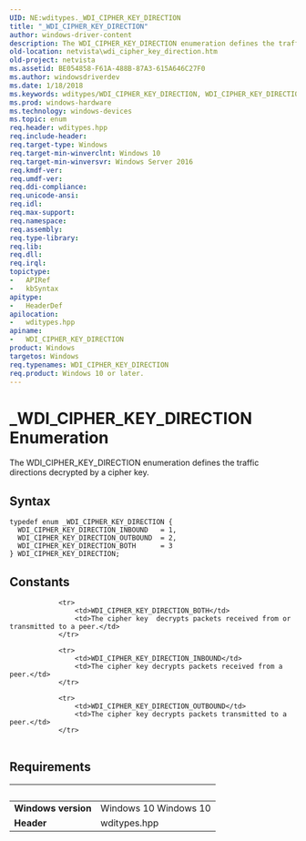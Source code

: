 ```yaml
---
UID: NE:wditypes._WDI_CIPHER_KEY_DIRECTION
title: "_WDI_CIPHER_KEY_DIRECTION"
author: windows-driver-content
description: The WDI_CIPHER_KEY_DIRECTION enumeration defines the traffic directions decrypted by a cipher key.
old-location: netvista\wdi_cipher_key_direction.htm
old-project: netvista
ms.assetid: BE054858-F61A-488B-87A3-615A646C27F0
ms.author: windowsdriverdev
ms.date: 1/18/2018
ms.keywords: wditypes/WDI_CIPHER_KEY_DIRECTION, WDI_CIPHER_KEY_DIRECTION enumeration [Device and Driver Installation], wditypes/WDI_CIPHER_KEY_DIRECTION_OUTBOUND, WDI_CIPHER_KEY_DIRECTION_BOTH, wditypes/WDI_CIPHER_KEY_DIRECTION_BOTH, netvista.wifi_cipher_key_direction, _WDI_CIPHER_KEY_DIRECTION, WDI_CIPHER_KEY_DIRECTION_OUTBOUND, netvista.wdi_cipher_key_direction, WDI_CIPHER_KEY_DIRECTION, WDI_CIPHER_KEY_DIRECTION_INBOUND, wditypes/WDI_CIPHER_KEY_DIRECTION_INBOUND
ms.prod: windows-hardware
ms.technology: windows-devices
ms.topic: enum
req.header: wditypes.hpp
req.include-header: 
req.target-type: Windows
req.target-min-winverclnt: Windows 10
req.target-min-winversvr: Windows Server 2016
req.kmdf-ver: 
req.umdf-ver: 
req.ddi-compliance: 
req.unicode-ansi: 
req.idl: 
req.max-support: 
req.namespace: 
req.assembly: 
req.type-library: 
req.lib: 
req.dll: 
req.irql: 
topictype:
-	APIRef
-	kbSyntax
apitype:
-	HeaderDef
apilocation:
-	wditypes.hpp
apiname:
-	WDI_CIPHER_KEY_DIRECTION
product: Windows
targetos: Windows
req.typenames: WDI_CIPHER_KEY_DIRECTION
req.product: Windows 10 or later.
---
```


# _WDI_CIPHER_KEY_DIRECTION Enumeration
The WDI_CIPHER_KEY_DIRECTION enumeration defines the traffic directions decrypted by a cipher key.

## Syntax
````
typedef enum _WDI_CIPHER_KEY_DIRECTION { 
  WDI_CIPHER_KEY_DIRECTION_INBOUND   = 1,
  WDI_CIPHER_KEY_DIRECTION_OUTBOUND  = 2,
  WDI_CIPHER_KEY_DIRECTION_BOTH      = 3
} WDI_CIPHER_KEY_DIRECTION;
````

## Constants

<table>
            
                <tr>
                    <td>WDI_CIPHER_KEY_DIRECTION_BOTH</td>
                    <td>The cipher key  decrypts packets received from or transmitted to a peer.</td>
                </tr>
            
                <tr>
                    <td>WDI_CIPHER_KEY_DIRECTION_INBOUND</td>
                    <td>The cipher key decrypts packets received from a peer.</td>
                </tr>
            
                <tr>
                    <td>WDI_CIPHER_KEY_DIRECTION_OUTBOUND</td>
                    <td>The cipher key decrypts packets transmitted to a peer.</td>
                </tr>
</table>


## Requirements
| &nbsp; | &nbsp; |
| ---- |:---- |
| **Windows version** | Windows 10 Windows 10 |
| **Header** | wditypes.hpp |